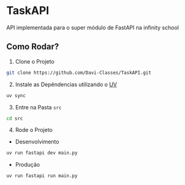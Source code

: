 # TaskAPI

API implementada para o super módulo de FastAPI na infinity school

## Como Rodar?

1. Clone o Projeto
```bash
git clone https://github.com/Davi-Classes/TaskAPI.git
```

2. Instale as Depêndencias utilizando o [UV](https://docs.astral.sh/uv/getting-started/installation/)
```bash
uv sync
```

3. Entre na Pasta `src`
```bash
cd src
```

4. Rode o Projeto
- Desenvolvimento
```bash
uv run fastapi dev main.py
```

- Produção
```bash
uv run fastapi run main.py
```